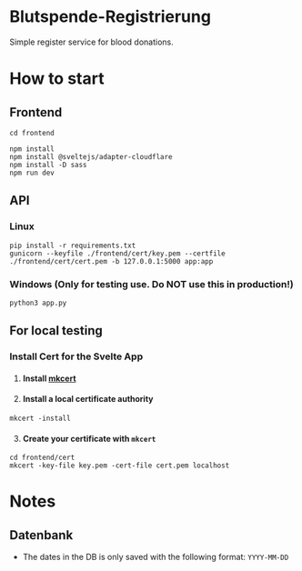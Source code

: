 # Blutspende-Registrierung
Simple register service for blood donations.

# How to start
## Frontend
```shell
cd frontend
```
```shell
npm install
npm install @sveltejs/adapter-cloudflare
npm install -D sass
npm run dev
```

## API
### Linux
```shell
pip install -r requirements.txt
gunicorn --keyfile ./frontend/cert/key.pem --certfile ./frontend/cert/cert.pem -b 127.0.0.1:5000 app:app
```

### Windows (Only for testing use. Do NOT use this in production!)
```shell
python3 app.py
```

## For local testing
### Install Cert for the Svelte App
1. #### Install [mkcert](https://github.com/FiloSottile/mkcert)
2. #### Install a local certificate authority
```shell
mkcert -install
```
3. #### Create your certificate with `mkcert`
```shell
cd frontend/cert
mkcert -key-file key.pem -cert-file cert.pem localhost
```


# Notes
## Datenbank
- The dates in the DB is only saved with the following format: `YYYY-MM-DD`